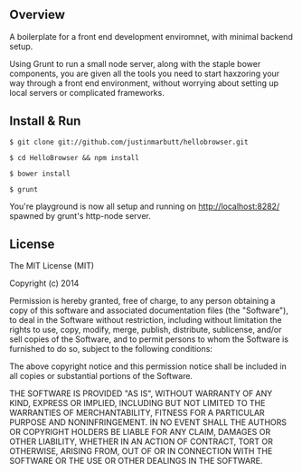 ## Overview

A boilerplate for a front end development enviromnet, with minimal backend setup.

Using Grunt to run a small node server, along with the staple bower components, you are given all the tools you need to start haxzoring your way through a front end environment, without worrying about setting up local servers or complicated frameworks.

## Install & Run
```terminal
$ git clone git://github.com/justinmarbutt/hellobrowser.git
```
```terminal
$ cd HelloBrowser && npm install
```
```terminal
$ bower install
```
```terminal
$ grunt
````
You're playground is now all setup and running on [http://localhost:8282/](http://localhost:8282/) spawned by grunt's http-node server.

## License

The MIT License (MIT)

Copyright (c) 2014 

Permission is hereby granted, free of charge, to any person obtaining a copy
of this software and associated documentation files (the "Software"), to deal
in the Software without restriction, including without limitation the rights
to use, copy, modify, merge, publish, distribute, sublicense, and/or sell
copies of the Software, and to permit persons to whom the Software is
furnished to do so, subject to the following conditions:

The above copyright notice and this permission notice shall be included in
all copies or substantial portions of the Software.

THE SOFTWARE IS PROVIDED "AS IS", WITHOUT WARRANTY OF ANY KIND, EXPRESS OR
IMPLIED, INCLUDING BUT NOT LIMITED TO THE WARRANTIES OF MERCHANTABILITY,
FITNESS FOR A PARTICULAR PURPOSE AND NONINFRINGEMENT. IN NO EVENT SHALL THE
AUTHORS OR COPYRIGHT HOLDERS BE LIABLE FOR ANY CLAIM, DAMAGES OR OTHER
LIABILITY, WHETHER IN AN ACTION OF CONTRACT, TORT OR OTHERWISE, ARISING FROM,
OUT OF OR IN CONNECTION WITH THE SOFTWARE OR THE USE OR OTHER DEALINGS IN
THE SOFTWARE.